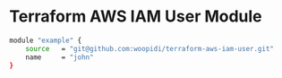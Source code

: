 # Terraform AWS IAM User Module

```sh
module "example" {
    source   = "git@github.com:woopidi/terraform-aws-iam-user.git"
    name     = "john"
}
```
